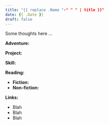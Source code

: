 ```yaml
---
title: "{{ replace .Name "-" " " | title }}"
date: {{ .Date }}
draft: false
---
```


Some thoughts here ...

**Adventure:**

**Project:**

**Skill:**

**Reading:**

* **Fiction:**
* **Non-fiction:**

**Links:**

* Blah
* Blah
* Blah
